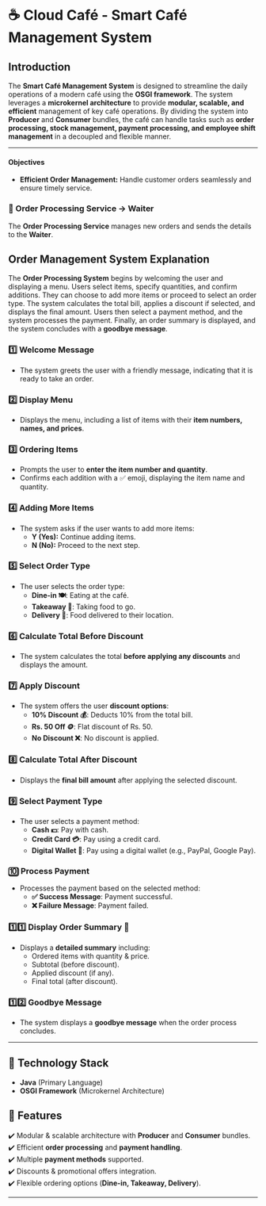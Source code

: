 # ☕ Cloud Café - Smart Café Management System

## Introduction

The **Smart Café Management System** is designed to streamline the daily operations of a modern café using the **OSGI framework**. The system leverages a **microkernel architecture** to provide **modular, scalable, and efficient** management of key café operations. By dividing the system into **Producer** and **Consumer** bundles, the café can handle tasks such as **order processing, stock management, payment processing, and employee shift management** in a decoupled and flexible manner.

---

#### Objectives

- **Efficient Order Management:** Handle customer orders seamlessly and ensure timely service.

### 📌 Order Processing Service -> Waiter

The **Order Processing Service** manages new orders and sends the details to the **Waiter**.

## Order Management System Explanation

The **Order Processing System** begins by welcoming the user and displaying a menu. Users select items, specify quantities, and confirm additions. They can choose to add more items or proceed to select an order type. The system calculates the total bill, applies a discount if selected, and displays the final amount. Users then select a payment method, and the system processes the payment. Finally, an order summary is displayed, and the system concludes with a **goodbye message**.

### 1️⃣ Welcome Message

- The system greets the user with a friendly message, indicating that it is ready to take an order.

### 2️⃣ Display Menu

- Displays the menu, including a list of items with their **item numbers, names, and prices**.

### 3️⃣ Ordering Items

- Prompts the user to **enter the item number and quantity**.
- Confirms each addition with a ✅ emoji, displaying the item name and quantity.

### 4️⃣ Adding More Items

- The system asks if the user wants to add more items:
  - **Y (Yes):** Continue adding items.
  - **N (No):** Proceed to the next step.

### 5️⃣ Select Order Type

- The user selects the order type:
  - **Dine-in 🍽️**: Eating at the café.
  - **Takeaway 🥡**: Taking food to go.
  - **Delivery 🚚**: Food delivered to their location.

### 6️⃣ Calculate Total Before Discount

- The system calculates the total **before applying any discounts** and displays the amount.

### 7️⃣ Apply Discount

- The system offers the user **discount options**:
  - **10% Discount 💰**: Deducts 10% from the total bill.
  - **Rs. 50 Off 🪙**: Flat discount of Rs. 50.
  - **No Discount ❌**: No discount is applied.

### 8️⃣ Calculate Total After Discount

- Displays the **final bill amount** after applying the selected discount.

### 9️⃣ Select Payment Type

- The user selects a payment method:
  - **Cash 💵**: Pay with cash.
  - **Credit Card 💳**: Pay using a credit card.
  - **Digital Wallet 📱**: Pay using a digital wallet (e.g., PayPal, Google Pay).

### 🔟 Process Payment

- Processes the payment based on the selected method:
  - **✅ Success Message**: Payment successful.
  - **❌ Failure Message**: Payment failed.

### 1️⃣1️⃣ Display Order Summary 🧾

- Displays a **detailed summary** including:
  - Ordered items with quantity & price.
  - Subtotal (before discount).
  - Applied discount (if any).
  - Final total (after discount).

### 1️⃣2️⃣ Goodbye Message

- The system displays a **goodbye message** when the order process concludes.

---

## 📌 Technology Stack

- **Java** (Primary Language)
- **OSGI Framework** (Microkernel Architecture)

## 📌 Features

✔️ Modular & scalable architecture with **Producer** and **Consumer** bundles.  
✔️ Efficient **order processing** and **payment handling**.  
✔️ Multiple **payment methods** supported.  
✔️ Discounts & promotional offers integration.  
✔️ Flexible ordering options (**Dine-in, Takeaway, Delivery**).  

---
